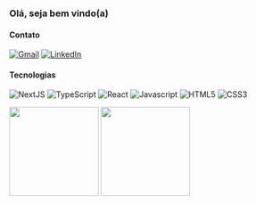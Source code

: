 ### Olá, seja bem vindo(a)

#### Contato
[![Gmail](https://img.shields.io/badge/Gmail-D14836?style=for-the-badge&logo=gmail&logoColor=white)](mailto:luizoliveira2808@gmail.com)
[![LinkedIn](https://img.shields.io/badge/LinkedIn-0077B5?style=for-the-badge&logo=linkedin&logoColor=white)](https://www.linkedin.com/in/luiz-oliveira-08/)

#### Tecnologias
![NextJS](https://img.shields.io/badge/next.js-000000?style=for-the-badge&logo=nextdotjs&logoColor=white)
![TypeScript](https://img.shields.io/badge/TypeScript-007ACC?style=for-the-badge&logo=typescript&logoColor=white)
![React](	https://img.shields.io/badge/React-20232A?style=for-the-badge&logo=react&logoColor=61DAFB)
![Javascript](https://img.shields.io/badge/JavaScript-F7DF1E?style=for-the-badge&logo=javascript&logoColor=black)
![HTML5](https://img.shields.io/badge/HTML5-E34F26?style=for-the-badge&logo=html5&logoColor=white)
![CSS3](https://img.shields.io/badge/CSS3-1572B6?style=for-the-badge&logo=css3&logoColor=white)

<div>
  <img height="160em" src="https://github-readme-stats.vercel.app/api?username=luizsp7m&show_icons=true&count_private=true&hide_border=true&title_color=00bfbf&icon_color=00bfbf&text_color=c9d1d9&bg_color=0d1117" /> 
  <img height="160em" src="https://github-readme-stats.vercel.app/api/top-langs/?username=luizsp7m&layout=compact&hide_border=true&title_color=00bfbf&text_color=00bfbf&bg_color=0d1117" />
</div>

